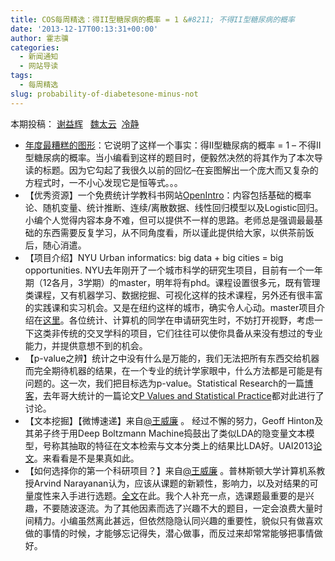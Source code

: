 ```yaml
---
title: COS每周精选：得II型糖尿病的概率 = 1 &#8211; 不得II型糖尿病的概率
date: '2013-12-17T00:13:31+00:00'
author: 霍志骥
categories:
  - 新闻通知
  - 网站导读
tags:
  - 每周精选
slug: probability-of-diabetesone-minus-not
---
```


本期投稿： [谢益辉](http://yihui.name/)   [魏太云](http://www.weibo.com/taiyun?topnav=1&wvr=5&topsug=1)  [冷静](http://www.weibo.com/p/1005051756465937/home?from=page_100505&mod=TAB#place)

  * [年度最糟糕的图形](http://andrewgelman.com/2013/12/13/now-heres-something-make-ed-tufte-spin-ummm-tuftes-still-around-actually-lets-just-say-wouldnt-like/)：它说明了这样一个事实：得II型糖尿病的概率 = 1 &#8211; 不得II型糖尿病的概率。当小编看到这样的题目时，便毅然决然的将其作为了本次导读的标题。因为它勾起了我很久以前的回忆&#8211;在妄图解出一个庞大而又复杂的方程式时，一不小心发现它是恒等式。。。
  * 【优秀资源】一个免费统计学教科书网站[OpenIntro](http://www.openintro.org)：内容包括基础的概率论、随机变量、统计推断、连续/离散数据、线性回归模型以及Logistic回归。小编个人觉得内容本身不难，但可以提供不一样的思路。老师总是强调最最基础的东西需要反复学习，从不同角度看，所以谨此提供给大家，以供茶前饭后，随心消遣。
  * 【项目介绍】NYU Urban informatics: big data + big cities = big opportunities. NYU去年刚开了一个城市科学的研究生项目，目前有一个一年期（12各月，3学期）的master，明年将有phd。课程设置很多元，既有管理类课程，又有机器学习、数据挖掘、可视化这样的技术课程，另外还有很丰富的实践课和实习机会。又是在纽约这样的城市，确实令人心动。master项目介绍在[这里](http://cusp.nyu.edu/ms-in-applied-urban-science-and-informatics/)。<span style="line-height: 1.5">各位统计、计算机的同学在申请研究生时，不妨打开视野，考虑一下这类非传统的交叉学科的项目，它们往往可以使你具备从来没有想过的专业能力，并提供意想不到的机会。</span>
  * 【p-value之辨】统计之中没有什么是万能的，我们无法把所有东西交给机器而完全期待机器的结果，在一个专业的统计学家眼中，什么方法都是可能是有问题的。这一次，我们把目标选为p-value。Statistical Research的一篇[博客](http://statistical-research.com/probabilities-and-p-values/?utm_source=rss&utm_medium=rss&utm_campaign=probabilities-and-p-values)，去年哥大统计的一篇论文[P Values and Statistical Practice](http://www.stat.columbia.edu/~gelman/research/published/pvalues3.pdf)都对此进行了讨论。
  * 【文本挖掘】【微博速递】来自[@王威廉](http://weibo.com/1657470871/A0fSjzvqN) 。 经过不懈的努力，Geoff Hinton及其弟子终于用Deep Boltzmann Machine捣鼓出了类似LDA的隐变量文本模型，号称其抽取的特征在文本检索与文本分类上的结果比LDA好。UAI2013[论文](http://t.cn/zQbzwVi)。来看看是不是果真如此。
  * 【如何选择你的第一个科研项目？】来自[@王威廉](http://weibo.com/1657470871/A0fSjzvqN) 。普林斯顿大学计算机系教授Arvind Narayanan认为，应该从课题的新颖性，影响力，以及对结果的可量度性来入手进行选题。[全文](http://t.cn/zRCbYtM)在此。我个人补充一点，选课题最重要的是兴趣，不要随波逐流。为了其他因素而选了兴趣不大的题目，一定会浪费大量时间精力。小编虽然离此甚远，但依然隐隐认同兴趣的重要性，貌似只有做喜欢做的事情的时候，才能够忘记得失，潜心做事，而反过来却常常能够把事情做好。

&nbsp;
